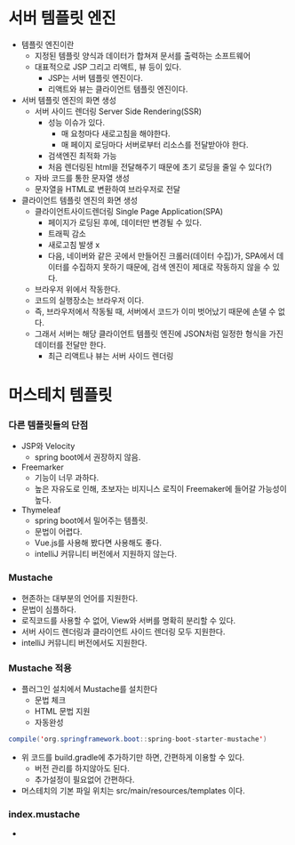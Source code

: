 # 서버 템플릿 엔진
- 템플릿 엔진이란
    - 지정된 템플릿 양식과 데이터가 합쳐져 문서를 출력하는 소프트웨어
    - 대표적으로 JSP 그리고 리액트, 뷰 등이 있다.
        - JSP는 서버 템플릿 엔진이다.
        - 리액트와 뷰는 클라이언트 템플릿 엔진이다.
- 서버 템플릿 엔진의 화면 생성
    - 서버 사이드 렌더링 Server Side Rendering(SSR)
        - 성능 이슈가 있다.
            - 매 요청마다 새로고침을 해야한다.
            - 매 페이지 로딩마다 서버로부터 리소스를 전달받아야 한다.
        - 검색엔진 최적화 가능
        - 처음 렌더링된 html을 전달해주기 때문에 초기 로딩을 줄일 수 있다(?)
    - 자바 코드를 통한 문자열 생성
    - 문자열을 HTML로 변환하여 브라우저로 전달
- 클라이언트 템플릿 엔진의 화면 생성
    - 클라이언트사이드렌더링 Single Page Application(SPA)
        - 페이지가 로딩된 후에, 데이터만 변경될 수 있다.
        - 트래픽 감소
        - 새로고침 발생 x
        - 다음, 네이버와 같은 곳에서 만들어진 크롤러(데이터 수집)가, SPA에서 데이터를 수집하지 못하기 때문에, 검색 엔진이 제대로 작동하지 않을 수 있다.
    - 브라우저 위에서 작동한다.
    - 코드의 실행장소는 브라우저 이다.
    - 즉, 브라우저에서 작동될 때, 서버에서 코드가 이미 벗어났기 때문에 손댈 수 없다.
    - 그래서 서버는 해당 클라이언트 템플릿 엔진에 JSON처럼 일정한 형식을 가진 데이터를 전달만 한다.
        - 최근 리액트나 뷰는 서버 사이드 렌더링
# 머스테치 템플릿
### 다른 템플릿들의 단점
- JSP와 Velocity
    - spring boot에서 권장하지 않음.
- Freemarker
    - 기능이 너무 과하다.
    - 높은 자유도로 인해, 초보자는 비지니스 로직이 Freemaker에 들어갈 가능성이 높다.
- Thymeleaf
    - spring boot에서 밀어주는 템플릿.
    - 문법이 어렵다.
    - Vue.js를 사용해 봤다면 사용해도 좋다.
    - intelliJ 커뮤니티 버전에서 지원하지 않는다.
### Mustache
- 현존하는 대부분의 언어를 지원한다.
- 문법이 심플하다.
- 로직코드를 사용할 수 없어, View와 서버를 명확히 분리할 수 있다.
- 서버 사이드 렌더링과 클라이언트 사이드 렌더링 모두 지원한다.
- intelliJ 커뮤니티 버전에서도 지원한다.
### Mustache 적용
- 플러그인 설치에서 Mustache를 설치한다
    - 문법 체크
    - HTML 문법 지원
    - 자동완성
``` java
compile('org.springframework.boot::spring-boot-starter-mustache')
```
- 위 코드를 build.gradle에 추가하기만 하면, 간편하게 이용할 수 있다.
    - 버전 관리를 하지않아도 된다.
    - 추가설정이 필요없어 간편하다.
- 머스테치의 기본 파일 위치는 src/main/resources/templates 이다.
### index.mustache
- 